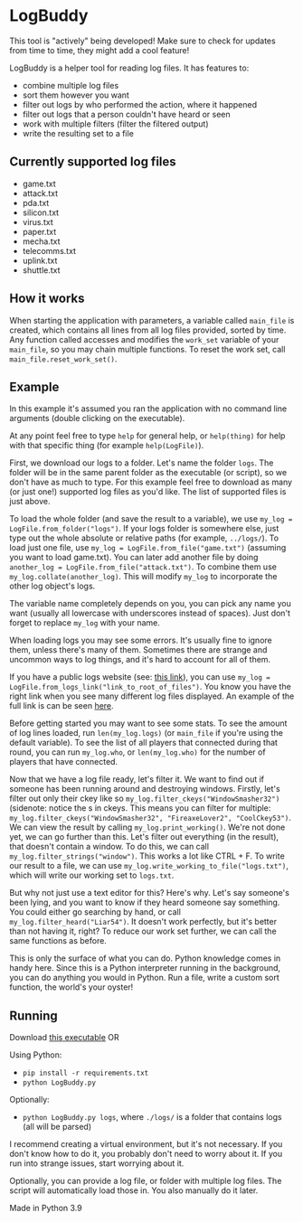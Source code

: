 # LogBuddy

This tool is "actively" being developed! Make sure to check for updates from time to time, they might add a cool feature!

LogBuddy is a helper tool for reading log files. It has features to:

- combine multiple log files
- sort them however you want
- filter out logs by who performed the action, where it happened
- filter out logs that a person couldn't have heard or seen
- work with multiple filters (filter the filtered output)
- write the resulting set to a file

## Currently supported log files

- game.txt
- attack.txt
- pda.txt
- silicon.txt
- virus.txt
- paper.txt
- mecha.txt
- telecomms.txt
- uplink.txt
- shuttle.txt

## How it works

When starting the application with parameters, a variable called `main_file` is created, which
contains all lines from all log files provided, sorted by time. Any function called accesses and
modifies the `work_set` variable of your `main_file`, so you may chain multiple functions.
To reset the work set, call `main_file.reset_work_set()`.

## Example

In this example it's assumed you ran the application with no command line arguments (double clicking
on the executable).

At any point feel free to type `help` for general help, or `help(thing)` for help with that specific
thing (for example `help(LogFile)`).

First, we download our logs to a folder. Let's name the folder `logs`. The folder will be in the same
parent folder as the executable (or script), so we don't have as much to type. For this example feel free
to download as many (or just one!) supported log files as you'd like. The list of supported files is just
above.

To load the whole folder (and save the result to a variable), we use `my_log = LogFile.from_folder("logs")`.
If your logs folder is somewhere else, just type out the whole absolute or relative paths (for example, `../logs/`).
To load just one file, use `my_log = LogFile.from_file("game.txt")` (assuming you want to load game.txt).
You can later add another file by doing `another_log = LogFile.from_file("attack.txt")`. To combine them use
`my_log.collate(another_log)`. This will modify `my_log` to incorporate the other log object's logs.

The variable name completely depends on you, you can pick any name you want (usually all lowercase with
underscores instead of spaces). Just don't forget to replace `my_log` with your name.

When loading logs you may see some errors. It's usually fine to ignore them, unless there's many of them.
Sometimes there are strange and uncommon ways to log things, and it's hard to account for all of them.

If you have a public logs website (see: [this link](https://tgstation13.org/parsed-logs/)), you can use
`my_log = LogFile.from_logs_link("link_to_root_of_files")`. You know you have the right link when you see
many different log files displayed. An example of the full link is can be seen
[here](https://tgstation13.org/parsed-logs/terry/data/logs/2022/03/01/round-179256/).

Before getting started you may want to see some stats. To see the amount of log lines loaded, run
`len(my_log.logs)` (or `main_file` if you're using the default variable). To see the list of all
players that connected during that round, you can run `my_log.who`, or `len(my_log.who)` for the
number of players that have connected.

Now that we have a log file ready, let's filter it. We want to find out if someone has been running
around and destroying windows. Firstly, let's filter out only their ckey like so
`my_log.filter_ckeys("WindowSmasher32")` (sidenote: notice the s in ckeys. This means you can filter
for multiple: `my_log.filter_ckeys("WindowSmasher32", "FireaxeLover2", "CoolCkey53")`. We can view
the result by calling `my_log.print_working()`. We're not done yet, we can go further than this. Let's
filter out everything (in the result), that doesn't contain a window. To do this, we can call
`my_log.filter_strings("window")`. This works a lot like CTRL + F. To write our result to a file, we
can use `my_log.write_working_to_file("logs.txt")`, which will write our working set to `logs.txt`.

But why not just use a text editor for this? Here's why. Let's say someone's been lying, and you want to
know if they heard someone say something. You could either go searching by hand, or call
`my_log.filter_heard("Liar54")`. It doesn't work perfectly, but it's better than not having it, right?
To reduce our work set further, we can call the same functions as before.

This is only the surface of what you can do. Python knowledge comes in handy here. Since this is a
Python interpreter running in the background, you can do anything you would in Python. Run a file,
write a custom sort function, the world's your oyster!

## Running

Download [this executable](https://github.com/RigglePrime/LogBuddy/releases/latest) OR

Using Python:

- `pip install -r requirements.txt`
- `python LogBuddy.py`

Optionally:

- `python LogBuddy.py logs`, where `./logs/` is a folder that contains logs (all will
be parsed)

I recommend creating a virtual environment, but it's not necessary. If you don't
know how to do it, you probably don't need to worry about it. If you run into
strange issues, start worrying about it.

Optionally, you can provide a log file, or folder with multiple log files.
The script will automatically load those in. You also manually do it later.

Made in Python 3.9
